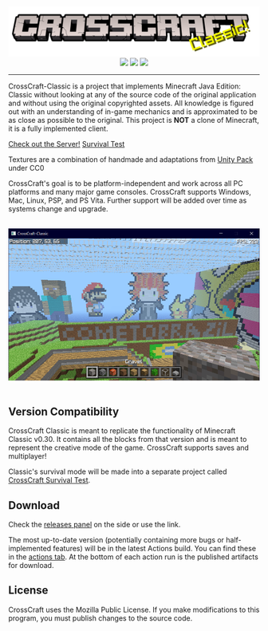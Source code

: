 <div align=center style="display:inline-block"><img src=./branding/logo-cracked-splash-classic.png><br><img src="https://img.shields.io/github/workflow/status/CrossCraft/CrossCraft-Classic/CrossCraft?style=for-the-badge&logo=github&label=Classic" height=36px> <img src="https://forthebadge.com/images/badges/made-with-c-plus-plus.svg"> <img src="https://forthebadge.com/images/badges/open-source.svg"></div>

---

CrossCraft-Classic is a project that implements Minecraft Java Edition: Classic without looking at any of the source code of the original application and without using the original copyrighted assets. All knowledge is figured out with an understanding of in-game mechanics and is approximated to be as close as possible to the original. This project is **NOT** a clone of Minecraft, it is a fully implemented client.

[Check out the Server!](https://github.com/CrossCraft/CrossCraft-Classic-Server)
[Survival Test](https://github.com/CrossCraft/CrossCraft-SurvivalTest)

Textures are a combination of handmade and adaptations from [Unity Pack](https://www.curseforge.com/minecraft/texture-packs/unity) under CC0

CrossCraft's goal is to be platform-independent and work across all PC platforms and many major game consoles. CrossCraft supports Windows, Mac, Linux, PSP, and PS Vita. Further support will be added over time as systems change and upgrade.

<br>
<div align=center><img src=./branding/Screenshot.png></div>
<br>

## Version Compatibility

CrossCraft Classic is meant to replicate the functionality of Minecraft Classic v0.30. It contains all the blocks from that version and is meant to represent the creative mode of the game. CrossCraft supports saves and multiplayer!

Classic's survival mode will be made into a separate project called [CrossCraft Survival Test](https://github.com/CrossCraft/CrossCraft-SurvivalTest).

## Download

Check the [releases panel](https://github.com/CrossCraft/CrossCraft-Classic/releases) on the side or use the link.

The most up-to-date version (potentially containing more bugs or half-implemented features) will be in the latest Actions build. You can find these in the [actions tab](https://github.com/CrossCraft/CrossCraft-Classic/actions). At the bottom of each action run is the published artifacts for download.

## License

CrossCraft uses the Mozilla Public License.
If you make modifications to this program, you must publish changes to the source code. 
